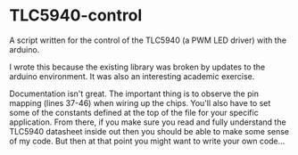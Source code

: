# TLC5940-control
A script written for the control of the TLC5940 (a PWM LED driver) with the arduino.

I wrote this because the existing library was broken by updates to the arduino environment. It was also an interesting academic exercise.

Documentation isn't great.  The important thing is to observe the pin mapping (lines 37-46) when wiring up the chips.  You'll also have to set some of the constants defined at the top of the file for your specific application.  From there, if you make sure you read and fully understand the TLC5940 datasheet inside out then you should be able to make some sense of my code.  But then at that point you might want to write your own code...
